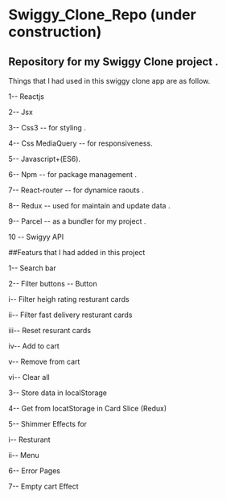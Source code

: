 # Swiggy_Clone_Repo (under construction)
## Repository for my Swiggy Clone project .
Things that I had used in this swiggy clone app are as follow.

1-- Reactjs 

2-- Jsx

3-- Css3 -- for styling .

4-- Css MediaQuery -- for responsiveness.

5-- Javascript+(ES6).

6-- Npm -- for package management .

7-- React-router -- for dynamice raouts .

8-- Redux -- used for maintain and update data .

9-- Parcel -- as a bundler for my project .

10 -- Swigyy API 

##Featurs that I had added in this project

1-- Search bar 

2-- Filter buttons -- Button

   i-- Filter heigh rating resturant cards
   
   ii-- Filter fast delivery resturant cards 
   
   iii-- Reset resurant cards
   
   iv-- Add to cart  
   
   v-- Remove from cart
   
   vi-- Clear all 

 3-- Store data in localStorage 

4-- Get from locatStorage in Card Slice (Redux)

5-- Shimmer Effects for 

   i-- Resturant 
   
   ii-- Menu 
   
6-- Error Pages

7-- Empty cart Effect 
   
   
 
